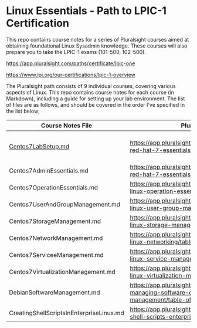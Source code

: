 # Linux Essentials - Path to LPIC-1 Certification

This repo contains course notes for a series of Pluralsight courses aimed at obtaining foundational Linux Sysadmin knowledge.  These courses will also prepare you to take the LPIC-1 exams (101-500, 102-500).

https://app.pluralsight.com/paths/certificate/lpic-one

https://www.lpi.org/our-certifications/lpic-1-overview

The Pluralsight path consists of 9 individual courses, covering various aspects of Linux.  This repo contains course notes for each course (in Markdown), including a guide for setting up your lab environment.  The list of files are as follows, and should be covered in the order I've specified in the list below;

|Course Notes File|Pluralsight Link|Description|
|-----------------|----------------|-----------|
|[Centos7LabSetup.md](./Centos7LabSetup.md)|https://app.pluralsight.com/library/courses/lfcs-red-hat-7-essentials/table-of-contents| Instructions to create a lab environment|
|Centos7AdminEssentials.md|https://app.pluralsight.com/library/courses/lfcs-red-hat-7-essentials/table-of-contents||
|Centos7OperationEssentials.md|https://app.pluralsight.com/library/courses/lfcs-linux-operation-essentials/table-of-contents||
|Centos7UserAndGroupManagement.md|https://app.pluralsight.com/library/courses/lfcs-linux-user-group-management/table-of-contents||
|Centos7StorageManagement.md|https://app.pluralsight.com/library/courses/lfcs-linux-storage-management/table-of-contents||
|Centos7NetworkManagement.md|https://app.pluralsight.com/library/courses/lfcs-linux-networking/table-of-contents||
|Centos7ServiceeManagement.md|https://app.pluralsight.com/library/courses/lfcs-linux-service-management/table-of-contents||
|Centos7VirtualizationManagement.md|https://app.pluralsight.com/library/courses/lfcs-linux-virtualization-management/table-of-contents||
|DebianSoftwareManagement.md|https://app.pluralsight.com/library/courses/linux-managing-software-debian-software-management/table-of-contents||
|CreatingShellScriptsInEnterpriseLinux.md|https://app.pluralsight.com/library/courses/creating-shell-scripts-enterprise-linux/table-of-contents||
